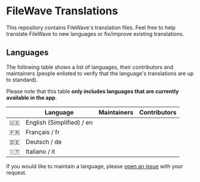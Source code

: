 # FileWave Translations

This repository contains FileWave's translation files. Feel free to help translate FileWave to new languages or fix/improve existing translations. 

## Languages

The following table shows a list of languages, their contributors and maintainers (people enlisted to verify that the language's translations are up to standard).

Please note that this table **only includes languages that are currently available in the app**.

|   | Language | Maintainers | Contributors |
|:-:|---|---|---|
|🇺🇸|English (Simplified) / en|||
|🇫🇷|Français / fr|||
|🇩🇪|Deutsch / de|||
|🇮🇹|Italiano / it|||

If you would like to maintain a language, please [open an issue](https://github.com/FiIeWave/translations/issues/new/choose) with your request.